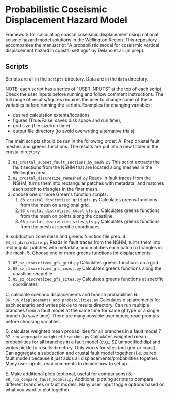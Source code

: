 # Probabilistic Coseismic Displacement Hazard Model
Framework for calculating coastal coseismic displacement using national seismic hazard model solutions 
in the Wellington Region. This repository accompanies the manuscript "A probabilistic model for coseismic vertical 
displacement hazard in coastal settings" by Delano et al. (in prep). 

## Scripts
Scripts are all in the `scripts` directory. 
Data are in the `data` directory.

NOTE: each script has a series of "USER INPUTS" at the top of each script. 
Check the user inputs before running and follow comment instructions. 
The full range of results/figures requires the user to change some of these variables before running the scripts. 
Examples for changing variables: 
- desired calculation extents/locations
- figures (True/False; saves disk space and run time), 
- grid size (file size/run time)
- output file directory (to avoid overwriting alternative trials)

The main scripts should be run in the following 
order:
A. Prep crustal fault meshes and greens functions. The results are put into a new folder in the crustal directory
1. `01_crustal_subset_fault_sections_by_mesh.py` This script extracts the fault sections from the NSHM that are 
   located along meshes in the Wellington area. 
2. `02_crustal_discretize_remeshed.py` Reads in fault traces from the NSHM, turns them into rectangular 
   patches with metadata, and matches each patch to triangles in the finer mesh. 
3. choose one or more Green's function scripts:
   1. `03_crustal_discretized_grid_gfs.py` Calculates greens functions from the mesh on a 
      regional grid.
   2. `03_crustal_discretized_coast_gfs.py` Calculates greens functions from the mesh 
      on points along the coastline.
   3. `03_crustal_discretized_sites_gfs.py` Calculates greens functions from the mesh at 
      specific coordinates.
   
B. subduction zone mesh and greens function file prep. 
4. `04_sz_discretize.py` Reads in fault traces from the NSHM, turns them into 
   rectangular patches with metadata, and matches each patch to triangles in the mesh. 
5. Choose one or more greens functions for displacements:
   1. `05_sz_discretized_gfs_grid.py` Calculates greens functions on a grid
   2. `05_sz_discretized_gfs_coast.py` Calculates greens functions along the coastline shapefile
   3. `05_sz_discretized_gfs_sites.py` Calculates greens functions at specific coordinates

C. calculate scenario displacements and branch probabilities
6. `06_run_displacements_and_probabilities.py` Calculates displacements for each scenario and writes 
   pickle to results directory. Can run multiple branches from a fault model at the same time for same gf type or a 
   single branch (to save time). There are many possible user inputs, read prompts before choosing variables. 

D. calculate weighted mean probabilities for all branches in a fault model
7. `07_run_aggregate_weighted_branches.py` Calculates weighted mean probabilities for all branches in a 
   fault model (e.g., SZ unmodified dip) and writes pickle to results directory. Only works for sites (not grid or coast). 
   Can aggregate a subduction and crustal fault model together (i.e. paired fault model) because it just adds all 
   displacements/probabilities together. Many user inputs, read comments to decide how to set up. 

E. Make additional plots (optional, useful for comparisons)
8. `08_run_compare_fault_models.py` Additional plotting scripts to compare different branches or fault models.
   Many user input toggle options based on what you want to plot together. 
   

